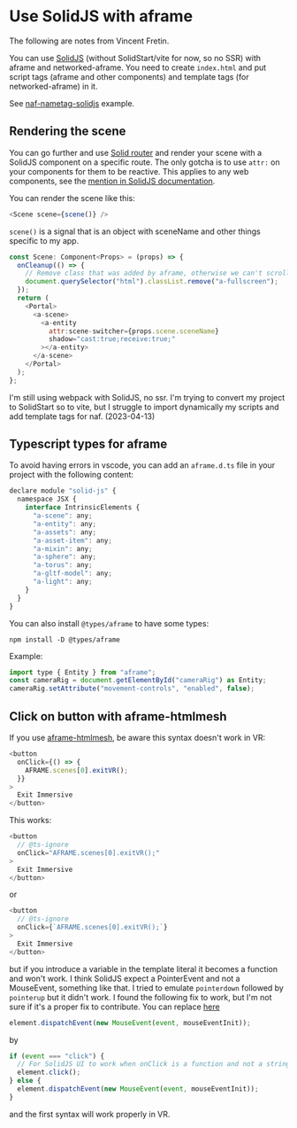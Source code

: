 # Use SolidJS with aframe

The following are notes from Vincent Fretin.

You can use [SolidJS](https://www.solidjs.com) (without SolidStart/vite for now, so no SSR) with aframe and networked-aframe.
You need to create `index.html` and put script tags (aframe and other components) and template tags (for networked-aframe) in it.

See [naf-nametag-solidjs](https://github.com/networked-aframe/naf-nametag-solidjs) example.

## Rendering the scene

You can go further and use [Solid router](https://github.com/solidjs/solid-router) and render your scene with a SolidJS component on a specific route.
The only gotcha is to use `attr:` on your components for them to be reactive. This applies to any web components, see the [mention in SolidJS documentation](https://www.solidjs.com/docs/latest/api#attr___).

You can render the scene like this:

```js
<Scene scene={scene()} />
```

`scene()` is a signal that is an object with sceneName and other things specific to my app.

```js
const Scene: Component<Props> = (props) => {
  onCleanup(() => {
    // Remove class that was added by aframe, otherwise we can't scroll.
    document.querySelector("html").classList.remove("a-fullscreen");
  });
  return (
    <Portal>
      <a-scene>
        <a-entity
          attr:scene-switcher={props.scene.sceneName}
          shadow="cast:true;receive:true;"
        ></a-entity>
      </a-scene>
    </Portal>
  );
};
```

I'm still using webpack with SolidJS, no ssr.
I'm trying to convert my project to SolidStart so to vite, but I struggle to import dynamically my scripts and add template tags for naf. (2023-04-13)

## Typescript types for aframe

To avoid having errors in vscode, you can add an `aframe.d.ts` file in your project with the following content:

```js
declare module "solid-js" {
  namespace JSX {
    interface IntrinsicElements {
      "a-scene": any;
      "a-entity": any;
      "a-assets": any;
      "a-asset-item": any;
      "a-mixin": any;
      "a-sphere": any;
      "a-torus": any;
      "a-gltf-model": any;
      "a-light": any;
    }
  }
}
```

You can also install `@types/aframe` to have some types:

```
npm install -D @types/aframe
```

Example:

```js
import type { Entity } from "aframe";
const cameraRig = document.getElementById("cameraRig") as Entity;
cameraRig.setAttribute("movement-controls", "enabled", false);
```

## Click on button with aframe-htmlmesh

If you use [aframe-htmlmesh](https://github.com/AdaRoseCannon/aframe-htmlmesh), be aware this syntax doesn't work in VR:

```js
<button
  onClick={() => {
    AFRAME.scenes[0].exitVR();
  }}
>
  Exit Immersive
</button>
```

This works:

```js
<button
  // @ts-ignore
  onClick="AFRAME.scenes[0].exitVR();"
>
  Exit Immersive
</button>
```

or

```js
<button
  // @ts-ignore
  onClick={`AFRAME.scenes[0].exitVR();`}
>
  Exit Immersive
</button>
```

but if you introduce a variable in the template literal it becomes a function and won't work.
I think SolidJS expect a PointerEvent and not a MouseEvent, something like that.
I tried to emulate `pointerdown` followed by `pointerup` but it didn't work.
I found the following fix to work, but I'm not sure if it's a proper fix to contribute.
You can replace [here](https://github.com/AdaRoseCannon/aframe-htmlmesh/blob/fcedc6d86dcafc122183d518984f45c972e7b154/src/HTMLMesh.js#L527)

```js
element.dispatchEvent(new MouseEvent(event, mouseEventInit));
```

by

```js
if (event === "click") {
  // For SolidJS UI to work when onClick is a function and not a string
  element.click();
} else {
  element.dispatchEvent(new MouseEvent(event, mouseEventInit));
}
```

and the first syntax will work properly in VR.
